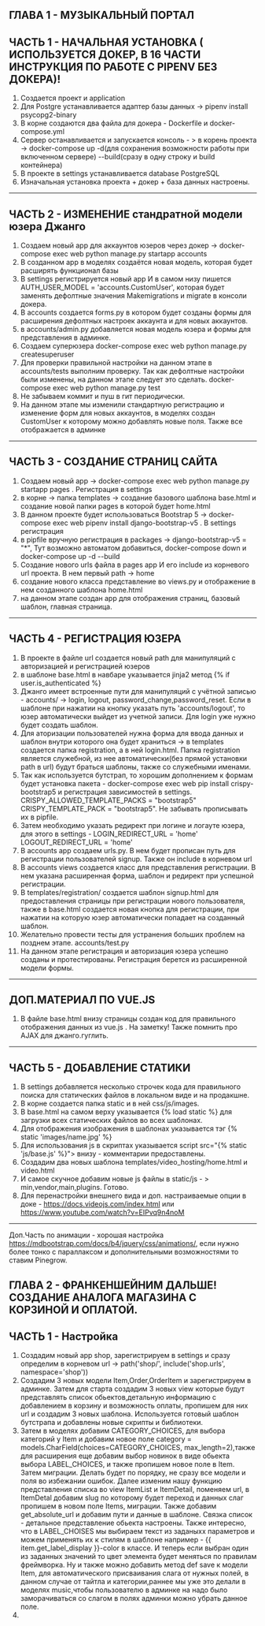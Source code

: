 ГЛАВА 1 - МУЗЫКАЛЬНЫЙ ПОРТАЛ
----------------------------------------------------------------
ЧАСТЬ 1 - НАЧАЛЬНАЯ УСТАНОВКА ( ИСПОЛЬЗУЕТСЯ ДОКЕР, В 16 ЧАСТИ ИНСТРУКЦИЯ ПО РАБОТЕ С PIPENV БЕЗ ДОКЕРА)!
----------------------------------------------------------------
1. Создается проект и application
2. Для Postgre устанавливается адаптер базы данных -> pipenv install psycopg2-binary
3. В корне создаются два файла для докера - Dockerfile и docker-compose.yml
4. Сервер останавливается и запускается консоль - > в корень проекта -> docker-compose up -d(для сохранения возможности работы при включенном сервере) --build(сразу в одну строку и build контейнера)
5. В проекте в settings устанавливается database PostgreSQL
6. Изначальная установка проекта + докер + база данных настроены.

----------------------------------------------------------------
ЧАСТЬ 2 - ИЗМЕНЕНИЕ стандратной модели юзера Джанго
-----------------------------------------------------------------
1. Создаем новый app для аккаунтов юзеров через докер -> docker-compose exec web python manage.py startapp accounts
2. В созданном app в моделях создаётся новая модель, которая будет расширять функционал базы
3. В settings регистрируется новый app И в самом низу пишется AUTH_USER_MODEL = 'accounts.CustomUser', которая будет заменять дефолтные значения
Makemigrations и migrate в консоли докера.
4. В accounts создается forms.py в котором будет созданы формы для расширения дефолтных настроек аккаунта и для новых аккаунтов.
5. в accounts/admin.py добавляется новая модель юзера и формы для представления в админке.
6. Создаем суперюзера docker-compose exec web python manage.py createsuperuser
7. Для проверки правильной настройки на данном этапе в accounts/tests выполним проверку. Так как дефолтные настройки были изменены, на данном этапе следует это сделать. docker-compose exec web python manage.py test
8. Не забываем коммит и пуш в гит периодически.
9. На данном этапе мы изменили стандартную регистрацию и изменение форм для новых аккаунтов, в моделях создан CustomUser к которому можно добавлять новые поля. Также все отображается в админке

-----------------------------------------------------------------
ЧАСТЬ 3 - СОЗДАНИЕ СТРАНИЦ САЙТА
-----------------------------------------------------------------
1. Создаем новый app -> docker-compose exec web python manage.py startapp pages . Регистрация в settings
2. в корне -> папка templates -> создание базового шаблона base.html и создание новой папки pages в которой будет home.html
3. В данном проекте будет использоваться Bootstrap 5 -> docker-compose exec web pipenv install django-bootstrap-v5 . В settings регистрация
4. в pipfile вручную регистрация в packages -> django-bootstrap-v5 = "*", Тут возможно автоматом добавиться, docker-compose down и docker-compose up -d --build
5. Создание нового urls файла в pages app И его include из корневого url проекта. В нем первый path -> home
6. создание нового класса представление во views.py и отображение в нем созданного шаблона home.html
7. на данном этапе создан app для отображения страниц, базовый шаблон, главная страница.

------------------------------------------------------------------
ЧАСТЬ 4 - РЕГИСТРАЦИЯ ЮЗЕРА
------------------------------------------------------------------
1. В проекте в файле url создается новый path для манипуляций с авторизацией и регистрацией юзеров
2. в шаблоне base.html в навбаре указывается jinja2 метод {% if user.is_authenticated %}
3. Джанго имеет встроенные пути для манипуляций с учётной записью - accounts/ -> login, logout, password_change,password_reset. Если в шаблоне при нажатии на кнопку указать путь 'accounts/logout', то юзер автоматически выйдет из учетной записи. Для login уже нужно будет создать шаблон.
4. Для аторизации пользователей нужна форма для ввода данных и шаблон внутри которого она будет храниться -> в templates создается папка registration, а в ней login.html. Папка registration является служебной, из нее автоматически(без прямой установки path в url) будут браться шаблоны, также со служебными именами.
5. Так как используется бутстрап, то хорошим дополнением к формам будет установка пакета - docker-compose exec web pip install crispy-bootstrap5 и регистрация зависимостей в settings. CRISPY_ALLOWED_TEMPLATE_PACKS = "bootstrap5" CRISPY_TEMPLATE_PACK = "bootstrap5". Не забывать прописывать их в pipfile.
6. Затем необходимо указать редирект при логине и логауте юзера, для этого в settings - LOGIN_REDIRECT_URL = 'home' LOGOUT_REDIRECT_URL = 'home'
7. В accounts app создаем urls.py. В нем будет прописан путь для регистрации пользователей signup. Также он include в корневом url
8. В accounts views создается класс для представления регистрации. В нем указана расширенная форма, шаблон и редирект при успешной регистрации.
9. В templates/registration/ создается шаблон signup.html для предоставления страницы при регистрации нового пользователя, также в base.html создается новая кнопка для регистрации, при нажатии на которую юзер автоматически попадает на созданный шаблон.
10. Желательно провести тесты для устранения больших проблем на позднем этапе. accounts/test.py
11. На данном этапе регистрация и авторизация юзера успешно созданы и протестированы. Регистрация берется из расширенной модели формы.
----------------------------------------------------------------
ДОП.МАТЕРИАЛ ПО VUE.JS 
----------------------------------------------------------------
1. В файле base.html внизу страницы создан код для правильного отображения данных из vue.js . На заметку! Также помнить про AJAX для джанго.гуглить.
-----------------------------------------------------------------
ЧАСТЬ 5 - ДОБАВЛЕНИЕ СТАТИКИ 
-----------------------------------------------------------------
1. В settings добавляется несколько строчек кода для правильного поиска для статических файлов в локальном виде и на продакшне.
2. В корне создается папка static и в ней css/js/images.
3. В base.html на самом верху указывается {% load static %} для загрузки всех статических файлов во всех шаблонах.
4. Для отображения изображения в шаблонах указывается тэг {% static 'images/name.jpg' %} 
5. Для использования js в скриптах указывается script src="{% static 'js/base.js' %}"><script>
6. Создадим еще одну страницу в pages app, она будет называться about. Создается шаблон, url, view, также прописываются ссылки из навбара.
7. В конце добавим тесты в pages  
8. В этой части мы добавили статические изображения, возможность использования js/vue кода и создали новую страницу about, также проверив всё тестами.
------------------------------------------------------------------
ЧАСТЬ 6 - ПРОДВИНУТАЯ РЕГИСТРАЦИЯ ЮЗЕРА / DJANGO ALLAUTH
------------------------------------------------------------------
1. Если после перерыва нам снова нужно запустить наш проект через докер - docker-compose up -d --build, после этого в контейнер будут загружен проект и все зависимости через pipfile и проект будет отображен по localhost.
2. Затем устанавливаем библиотеку для расширения представления регистрации юзера - docker-compose exec web pipenv install django-allauth, если использовать обычный pip,а не pipenv, то зависимости придется прописывать вручную. Через pipenv прописывается автоматом в Pipfile.
3. Затем сервер докера останавливается docker-compose down, и собирается заново docker-compose up -d --build. Так как появились новые библиотеки и проект нужно собрать заново.
4. затем необходимо прописать в settings.py новый установленный пакет 'allauth' и 'allauth.account'. Также укажем SITE_ID = 1 внизу.
5. Затем прописывается много строчек кода под новую библиотеку в файле settings.py, в основном заменяются дефолтные настройки и расширяется подкапотный функционал. Также меняются настройки редиректа при логине/логауте.
6. После внесенных настроек в setting.py нужно произвести миграцию docker-compose exec web python manage.py migrate
7. Затем в корневом urls.py меняется путь для user-management и удаляется строчка для регистрации в local-apps
8. Новая библиотека также будет смотреть на шаблоны представлений для регистрации и авторизации в папке templates, как и в дефолтных настройках. Но! дефолтные настройки смотрели в папку templates/registration/... . Django-allauth смотрит в папку templates/account/... . Так что создаем данную папку и переносим ранее созданные login.html и signup.html в неё. Папка registration более не нужна. Удалить!
9. Осталось поменять urls в ранее созданных файлах в путях шаблона _base.html. В ранее созданых путях {% url 'login'/logout/signup %} нужно подставить префикс 'account_ {% url 'account_signup' %}
10. Затем нужно создать новый шаблон для функции logout ->  templates/account/logout.html и немного поменять форму в actions.
11. В файле settings.py есть много настроек для логина/регистрации паользователя. Комментарии добавлены. Проверяем регистрацию, всё ли работает.
12. Тесты.
13. Allauth увеличил функционал регистрации и авторизации юзера, также добавив анимационные вставки при операции. Также можно использовать аккаунты из других популярных сайтов, гайд тут - https://django-allauth.readthedocs.io/en/latest/providers.html?highlight=naver.
14. Также в будущем в админке понадобится доступ к имени сайта - > для этого нужно прописать в settings в установленных приложениях -> 'django.contrib.sites',
15. Хорошая статья - https://russianblogs.com/article/6833594772/ . Показывает как подсоединить авторизацию через сервисы такие как гитхаб,гугл,эппл и много нужных вещей.
16. Сделаем авторизацию через vk. зарегистрируем в settings -> 'allauth.socialaccount','allauth.socialaccount.providers.vk'. В шаблоне templates/accounts/login.html пропишем тэги для провайдера. Там уже всё готово. После этого нужно сделать migrate. Затем заходим на сайт https://dev.vk.com/ и авторизуемся. В меню мои приложения - создаем новое приложение. Вводим название, указываем сайт и вводим адрес сайта - http://127.0.0.1, в домене тоже http://127.0.0.1. На деплое меняется. Затем заходим в админку и видим новые поля - нам нужно социальные приложения. Провайдер - vk, имя - vk , id клиента из настроек [https://dev.vk.com/ю](https://vk.com/editapp?id=8178496&section=options). Идва ключа по порядку. Также нужно перенести сайт в правую колонку. Теперь авторизация через вк доступна.
-----------------------------------------------------------------
ЧАСТЬ 7 - ФУНКЦИИ БЕЗОПАСНОСТИ
-----------------------------------------------------------------
1. Устанавливается пакет для усиленной защиты, в котором будут спрятаны секретные данные, такие как ключи проекта. docker-compose exec web pipenv install 'environs[django]'. После успешной установки пакета, docker-compose down и docker-compose -d --build.
2. Затем в settings.py импортируется from environs import Env, и прописывются две строчки пакета -> env = Env() , nv.read_env().
3. в docker-compose.yml прописывается новая строчка с секретным ключом. И в settings ключ прячится SECRET_KEY = env("DJANGO_SECRET_KEY"). Если секретный ключ будет содержать знак доллара $, то нужно поставить еще один такой знак, иначе будет ошибка - особенности докера.
4. Debug = True видим ошибки для разработчика. Спрячим его в env -> DEBUG = env.bool("DJANGO_DEBUG") и в docker-compose.yml -> 
5. В allowed host необходимо указать доступные для работы хосты - ALLOWED_HOSTS = ['community.pythonanywhere.com', 'localhost', '127.0.0.1']. Меняются в зависимости от конечного хостинга на котором будет распологаться сайт + локальный хост для работы.
6. Также спрячем базу данных в settings.py -> DATABASES = {
    "default": env.dj_db_url("DATABASE_URL", default="postgres://postgres@db/postgres")
}
7. На данном этапе благодаря установленный библиотеке environs, основные данные спрятаны в docker-compose.yml, который впоследствии также будет спрятан)))
-----------------------------------------------------------------
ЧАСТЬ 8 - ОТПРАВКА ПИСЕМ С САЙТА
-----------------------------------------------------------------
1. При успешной регистрации пользователя ему отправляется письмо с подтверждением его действий и приветствием на сайте! Используется библиотека allauth для такого функционала и чтобы изменить изначальный текст необходимо переписать несколько файлов.
2. Создадим два новых файла в папке templates/account/email/email_confirmation_subject.txt и templates/account/email/email_confirmation_message.txt и в них изменим изначальный текст нужный нам. Тут еще не забыть сделать migrate.
3. В админ панели будет указана строчка sites - в ней указанный шаблон example.com изменим на нужный нам.
4. Внизу settings укажем строчку -> DEFAULT_FROM_EMAIL = 'admin@djangomusic.com'
5. Теперь пользователю будет отправлено сообщение от указанного email и с новым названием сайта. Но пока что только в логах :)
6. При отправке пользователю сообщения ему также будет предоставлена ссылка для подтверждения при переходе по которой он получит шаблон страницы с подтверждением.
	Для красивого отображения нового шаблона его нужно создать в месте где распологаются все allauth шаблоны -> templates/account/email_confirm.html. Шаблон будет 	   отличаться от предыдущих, так что взять из репозитория.
7. Также для будущих манипуляций с аккаунтом, стоит сразу добавить два шаблона c путями url -> templates/accounts/password/reset/  -> templates/accounts/password/change/ и accounts/password/reset/done/. Подробнее по ссылке - https://russianblogs.com/article/6833594772/.
8. После созданных шаблонов как пример подключаемся к внешнему smtp серверу smtp.mail.ru. В settings указываем порт,хост и юзера. Пример в файле. Для аналогов почтовых сервисов по ссылке - https://vivazzi.pro/ru/it/send-email-in-django/
9. В данном разделе полностью настроена работа с почтовым клиентом для сброса/восстановления пароля.
-----------------------------------------------------------------
ЧАСТЬ 9 - Добавление списка обьектов, определенный обьект, защищенный URL, удаление и создание базы данных.
-----------------------------------------------------------------
1. Создадим новый app docker-compose exec web python manage.py startapp music. И зарегистрируем его в settings.
2. Далее в новом приложении music/models.py создадим новую модель данных. docker-compose exec web manage.py makemigrations и migrate. Регистрация в админке.
3. СОздается новый url файл в приложении,а в корневом url указывается include.
4. В файле views создается новое представление для отображения данных в модели -> ListView 
5. Затем создается шаблон для представления в templates/music/music_list.html и происходит отображение всех обьектов в модели music.
6. Если можно посмотреть все модели,то значит можно и определенную. Для этого создается новый url с <int:pk> в music/urls и во views используется DetailView. Для перехода к определенному обьекту из списка всех альбомов, создается кнопка с ссылкой {% url 'music_detail' m.pk %}. Тут в качестве pk используется уникальный ключ обьекта. Впоследствии лучше использовать slug, так как он более гибок в названии, можно использовать и строчки и цифры.
7. Также принято использовать get_absolute_url для получения определеннго обьекта. В модели music импортируется reverse и используется у модели Music в качестве метода. При использования slug, код будет отличаться, смотреть в  репозитории Django-Books. После добавления реверса меняются ссылки в шаблонах с {% url 'music_detail' m.pk %} на {{ m.get_absolute_url }}. Данный метод более гибок,так как позволяет смотреть обьект из админки и обладает более защищенным от ошибок отображением обьекта. Юзать его.
8. ЧИТАТЬ НИЖЕ!!!Также для лучшей защиты от хакерских атак лучше использовать - uuid. В моделях импортируется uuid и прописывается в поле id с параметрами. В music/urls меняется путь на <uuid:pk>. База данных была изменена и в данной ситуации единственный выход это удалить базу с музыкой docker-compose exec web rm -r music/migrations -> docker compose down. Для проверки созданных баз -> docker volume ls. Так как использовать postgre нужно будет удалить архив docker volume rm music_postgres_data -> docker-compose up -d -> docker compose exec web python manage.py makemigrations music -> docker compose exec web python manage.py migrate -> docker compose exec web python manage.py createsuperuser. В данном случае мы удалили полностью базу данных и пользователей и создали заново. Продумать базу лучше заранее во избежании подобных ситуаций! UUID по опыту использования добавляет много проблем с 3rd party пакетами, так что по возможности лучше его не и пользовать.Слаг юрл в помощь.
9. Для использования слага необходимо в модели Music указать новое поле slug, изменить get_absolute_url и изменить url путь в music/urls
10. В данном разделе мы расширили функционал сайта списком композиций и одной определенной, добавили защищенные пути URL и заново собрали базу данных после критических изменений.
-----------------------------------------------------------------
!!!!АРХИВ!!!ЧАСТЬ 10 - FOREIGN KEYS RELATIONSHIP, РЕЦЕНЗИИ ПОЛЬЗОВАТЕЛЕЙ К АЛЬБОМАМ. В АРХИВ!!! ЧАСТЬ 19 ПЕРЕДЕЛАНО!
-----------------------------------------------------------------
1. Создадим возможность пользователям оставлять свои рецензии к альбомам. Для этого в ранее созданом music app создадим новую модель, в которой поле album будет связано с моделью Music и поле author будет автоматически использоваться для авторизованного пользователя. app docker-compose exec web python manage.py makemigrations music -> docker-compose exec web python manage.py migrate
2. Затем в админке music/admin прописывается TabularInline класс для основной модели Music, для того чтобы отображение рецензий было сразу видно из модели Music в админке. Для теста создадим юзера и через админку пропишем несколько рецензий для будущего их отображения.
3. На данном этапе создана связь между одним альбомом и рецензиями к ней. Чтобы отобразить данные рецензии к альбому в шаблоне перейдем в music_detail.html и в нужном месте пропишем цикл for, который будет брать рецензии из music.reviews.all(т.е из альбома берутся все рецензии через related name(имзмененное имя)) и затем отображаются также как в обычном цикле.
4. В будущем в этот раздел еше добавится инструкция по добавлению своих рецензий через форму. Возможно через Vue.
-----------------------------------------------------------------
ЧАСТЬ 11 - Загрузка собственных изображений на сайт
-----------------------------------------------------------------
1. Для возможности загрузки пользовательских изображений и файлов нам необходимо установить библиотеку pillow -> docker-compose exec web pipenv install pillow -> docker-compose down -> docker-compose up -d --build.
2. Затем в settings добавим две строчки MEDIA_URL -> MEDIA_ROOT и создадим новую попку в корне проекта media и в ней media/covers.
3. В файле config/urls импортируется два модуля и пишется строчка кода с загрузкой статики. В файле пометка # images.
4. Для загрузки изображений нужно добавить соответствующее поле в модель Music. Для изображений ImageField, для обычных файлов - FileField. Затем docker-compose exec web python manage.py makemigrations music -> docker-compose exec web python manage.py migrate
5. Теперь если зайди в админку и попробовать загрузить изображение, то оно автоматически загрузится в проект в ранее созданную папку media/covers
6. Чтобы отобразить изображение в шаблоне необходимо для src указать => src="{{ music.cover.url }}. И сделаем защиту от альбомов у которых нету изображения условием if music.cover. Также для новых картинок можно установить ссылку по нажатию через ранее созданный get_absolute_url.
7. В будущем добавим возможность добавлять свои альбомы и загружать свои изображения через форму, смотрим в Django_books.
-----------------------------------------------------------------
ЧАСТЬ 12 - Добавление альбомов пользователем
-----------------------------------------------------------------
1. Чтобы пользователь мог добавлять свои собственные альбомы, необходимо создать форму для этого. Начнем с установки библиотеки docker-compose exec web pipenv install django-simple-captcha. Добавляем в setting в 3rd party app и делаем перестройку контейнера docker-compose down -> docker-compose up -d --build. Также необходимо сделать миграцию. Также не забыть в корне path('captcha/', include('captcha.urls')). Подробно по этой библиотеке https://django-simple-captcha.readthedocs.io/en/latest/advanced.html. Капча нужна. Защиты прибавляет.
2. Затем создаем форму в music/forms.py и прописываем путь для отображения новой формы в urls.
3. Во views импортируем CreateView, добавляем к классу форму и reverse_lazy. Также добавим миксин что только авторизованный пользователь может добавлять альбомы иначе доступ будет запрещен.
4. Создаем новый шаблон templates/music/add_music.html, добавляем новую форму и проверяем.
5. Также в данном разделе можно еще сделать отображение более удобных для пользователя отображение ошибок, таких как доступ запрещен и страница не найдена. Для этого в корневом urls пропишем handler403 = authNeed, данные хэндлеры будут обработчиками событий ошибок и направлять на нужный шаблон с сообщением. Из music.views будет импортирована функция authNeed в которой будет происходить обработка ошибок и содержаться шаблон для показа.
-----------------------------------------------------------------
ЧАСТЬ 13 - Миксины для доступа к CRUD только определенным пользователям.
-----------------------------------------------------------------
1. На данном этапе любой пользователь может добавлять альбомы, независимо авторизирован он или нет. Надо это исправить. Для начала в music/views импортируем LoginRequiredMixin, который будет давать доступ для просмотра и добавления альбомов только авторизованным пользователям.
2. Затем данный миксин добавляется к классам в которых мы хотим поставить запрет на посещение страница. В данной ситуации запрет будет указан у всех трех ранее созданных классов. При функциональных представлениях используются декораторы. В нашем случае миксины.
3. Также необходимо поставить редирект для класса после успешного запрета. Можно использовать success_url или login_url в которых будет указан шаблон для редиректа. Reverse_lazy для редиректа в последнюю очередь после успешной обработки всех остальных событий.
4. Затем создадим в админке нового пользователя. Здесь также можно указать свою группу с разрешениями для определенных пользователей. Но в целях обучения создадим свои собственные. Для этого в модели Music необходимо указать класс Meta, в котором мы создадим новое разрешение и оно отобразится в разрешениях пользователя в админке, также надо сделать миграции.
5. Теперь в view импортируем новый миксин, который запрашивает разрешение и применим его к DetailView. Теперь пользователь без данного разрешения не сможет смотреть детально альбом. Но если ему это разрешение предоставить через админку, то просмотр будет разрешен.
6. Также в будущем для более глубокого изучения разрешенного доступа можно погуглить Добавление пользователей в определенные группы со своими разрешениями, например премиум-аккаунты. Также присутствуют еще один популярный миксин UserPassesTestMixin.
-----------------------------------------------------------------
ЧАСТЬ 13 - ПОИСК В БАЗЕ И ПОКАЗ РЕЗУЛЬТАТА В ШАБЛОНЕ.
-----------------------------------------------------------------
1. Для создания поиска нам необходимо создать view/url/template для показа результата. Начнем с создания url в music/urls, затем создадим новый класс представления который будет иметь ListView и шаблон для показа результатов search_results.html. Весь этап аналогичен простому представлению обьектов в модели через for.
2. Основа есть, queryset = Music.objects.filter(title__icontains='Bell') дефолтный ListView будет изменен и станет показыватьь только обьекты у которых title имеет строку Bell. Но нам нужно чтобы пользовательский поиск выдавал нужный результат. Для этого в home.html пропишем новую форму, в котором будет находиться input. И после того как Пользователь ввел нужный ему текст будет выдаваться результат. Во view меняется queryset.
3. Django-watson и django-haystack предлагают более расширенные настройки для работы с поиском, по необходимости гуглить.
-----------------------------------------------------------------
ЧАСТЬ 14 - ОПТИМИЗАЦИЯ РАБОТЫ САЙТА, PERFOMANCE. Cache, Index.
-----------------------------------------------------------------
1. Для начала оптимизации сайта необходимо установить библиотеку docker-compose exec web pipenv install django-debug-toolbar и затем остановить контейнер docker-compose down. После установки надо зарегистрировать установленную библиотеку в settings -> debug_toolbar. Также необходимо внести изменения в настройку MIDDLEWARE - > смотреть в файле setting. И третья настройка - INTERNAL_IPS, если докер не используется то указать INTERNAL_IPS = '127.0.0.1', в случае использования докера необходимо ипортировать библиотеку socket и написать две строчки кода -> смотреть в файл. После данных манипуляций тулбар готов к использованию -> docker-compose up -d --build.
Также, чтобы тулбар показывался только в DEBUG = True методе нужно прописать строчку в корневом url.
2. Затем добавим кэш. У джанго есть встроенная функция для кэширования, также как альтернатива присутствуют библиотеки Memcached и django-redis. Самый удобный способ кэша, это добавления в settings кода, который будет указывать где кэш будет храниться, затем в нужном шаблон загружается {% load cache %} и нужный нам фрагмент кода который не меняется оборачивается тэгом {% cache 20 sidebar %} -> Где cache указание функции, 20 -> время кэша -> sidebar для удобства обозначения оборачиваемого кода.
3. Также для ускорения считывания данных из базы можно применить индексирования для модели. Плюсы - приблизительное ускорение считывания на 25%, минусы - затраты на обьем требуемой памяти в жестком диске увеличиваются. Для этого надо добавить в music/models в модель Music -> db_index = True к полю id или всем другим полям и сделать миграции.
4. Для ускорения работы django ORM также можно использовать 3rd party package - django-extensions. Гуглить.
5. Также для уменьшения размеров статических файлов,таких как изображения могут использоваться такие пакеты как django-compressor и easy-thumbnails.
-----------------------------------------------------------------
ЧАСТЬ 15 - Безопасность.
----------------------------------------------------------------
1. Периодически для джанго выходит обновления безопасности и в целях предотвращения новых способов взлома сайта необходимо делать обновления -> docker compose exec web python -Wa manage.py test, будет запускаться тест для проверки систем безопасности и если будут найдены угрозы, то произойдет обновление.
2. Перед  деплоем на сервер джанго предлагает проверить все ли условия были соблюдены, для этого надо прописать docker compose exec web python manage.py check --deploy и в данном проекте появится 5 проблем, которые необходимо устранить, о них далее.
3. Дальнейшие действия будут использоваться по причине работы с докером. И они будут сильно отличаться от например деплоя сайта без докера на beget. Сперва необходимо создать в корне проекта новый файл docker-compose-prod.yml, скопируем код и сделаем еще один файл .gitignore в который добавим ранее созданный yml.
4. Затем docker-compose down -> docker-compose -f docker-compose-prod.yml up -d --build -> docker-compose exec web python manage.py migrate. Создан и запущен контейнер который непосредственно отвечает за продакшн и изменения для будущего развертывания сайта будут происходить в нем, не затрагивая другой основной контейнер к которому можно вернуться в любой момент.
5. Затем в продакшн контейнер файле изменим Debug с True на False, после этого остановка и запуск контейнера, так как данные были изменены. Также в корневом settings добавим несколько строчек,которые будут защищать сайт от всех возможных угроз.
6. Также для предотвращения взлома панель администратора есть несколько популряных способов. Самый топорный это просто удалить путь к админ панели. Также же можно изменить его имя наприме с host/admin на host/anything-but-admin и стандартные атаки по адресу url будут просто не доходить до адресата. Еще один популярный способ это устновить пакет django-admin-honeypot которая будет генерировать фейковый админ-адрес. Гуглить.
7. После внесенных изменений проводим еще раз проверку на деплой и должно быть без ошибок. Гуглдить докер деплой, в данном руководстве не будет.
-----------------------------------------------------------------
ЧАСТЬ 16 - PIPENV И ПРОДОЛЖЕНИЕ РАБОТЫ С ПРОЕКТОМ БЕЗ ДОКЕРА. Пагинация, авторизация сразу после регистрации. Фильтры для шаблонов. Админка.
-----------------------------------------------------------------
1. Докер показал себя удобным при работе в команде и возможно при деплое, но продолжение проекта будет происходить без него, так как манипуляций он прибавляет,а проект будет расширяться с точки зрения функционала для обучения и будущего применения. Также на время проекта изменим базу данных с Postgre на sqlite. В settings указано.
2. Для этого теперь мы будем работать из IDE с pipenv. Изначально нужно установить в проект все зависимости которые есть в файле pipfile -> pipfile install, затем войти в окружение pipenv -> pipenv shell -> и из данного окружения применять уже привычные для дажнго команды - > python manage.py makemigrations music -> python manage.py migrate -> создадим суперпользователя и добавим альбом. Проверяем что всё работает и поиск не отвалился. Если всё ок, то проект готов к расширению.
3. В accounts/views импортируем пакеты redirect и login. И пропишем код для автоматического логина после регистрации и добавим контекст для title,также проверяем указанную при регистрации почту, должно появиться сообщения с подтверждением регистрации, переходим по ссылке и проверяем правильный алгоритм работы.
4. Добавим пагинацию. Если в ListView наших альбомов будет показано больше чем два альбома,то появится кнопка перехода на следующую страницу. Для этого в music/views в классе представления всех альбом пропишем paginate метод и укажем максимальное количество на странице. Пример отображения в шаблоне указан в templates/music/music_list.html.
5. Также в шаблонах применим фильтры для отображаемой через jinja информации |linebreaks|truncatewords:1, которые можно применить к переменной или сделать обертку {% filter upper %} text {% endfilter %} который сделает весь текст в верхнем регистре в оборачиваемых тэгах. Весь список тут - https://www.djbook.ru/rel1.4/ref/templates/builtins.html
6. Под конец данной части изменим отображения полей в панели админинстратора для более симпатичного отображения и добавим фильтры для поиска music/admin.py
-----------------------------------------------------------------
ЧАСТЬ 17 - Добавление моделей, Пользовательские тэги для отображения любой модели в любом шаблоне, настройка отображения категорий.
-----------------------------------------------------------------
1. Добавим в music/models новую модель Category и сделаем ей ForeignKey для альбомов. Также добавим в ранее созданную форму новое поле и в админку. После этого делаем миграцию. Также будет использован get_absolute_url который будет возвращать ссылку на 'category'/slug:slug/ из будущего url.
2. Затем создадим новую папку в music/templatetags и создадим новые два файла __init__.py и music_tags.py во втором будут содержаться пользовательские тэги, которые можно использовать в любом шаблоне. В данном случае мы напишем тэг для отображения всех доступных категорий. После этого необходимо перезапустить сервер.
3. Затем в шаблоне _base.htm загрузим наши пользовательские тэги {% load music_tags %} и теперь можно отобразить их в шаблоне, например используем {% get_categories as cats %} и в строке где должны быть указаны категории пропишем цикл {% for c in cats %}, которые будут выдавать нам список всех достпуных категорий, а по клику на категорию перенаправлять на шаблон с представлениями всех обьектов по этой категории.
4. Затем добавим в music/urls новую строчку для отображения категорий  path('category/<slug:slug>/', CategoryView.as_view(), name='category')
5. Также для отображения всех альбомов в категории нам нужен свой шаблон, создадим template/music_category.html. В этом шаблоне будет проверка на наличие альбомов в данной категории, затем будет цикл for с моим костыльным решением фильтра |slice который выведет названия нынешней категории только один раз,а не для каждого обьекта.
Далее следует снова цикл for но уже для отображения всех альбомов под данную категорию,также идет проверка на наличие изображения, ссылка на детальное представление альбома через get_absolute_url по клику на название, изображение и кнопку details. Также есть кнопка по нажатию на которую показываются все альбомы в данной категории.
6. И Самое интересное -> работа с music/view, тут подробно. Создадим новый ListView который назовем CategoryView и пропишем для него модель Music, шаблон используем ранее созданный, будет конекстное имя music и применим пагинацию. Затем используем вот такую строчку context['title'] = 'Category - ' + str(context['music'][0].category) для правильного отображения названия категории в title шаблона. Также будет второй контекст context['category'] = Music.objects.filter(category__slug=self.kwargs['slug']).select_related('category') который был ранее использован для отображения категории в шаблоне со |slice . Как альтернатива можно использовать вместо этого пользовательский тэг. Ну и для правильного отображения только нужных нам альбомов подходящих под данную категорию меняется стандартное отображение всех обьектов на get_queryset в котором обьекты будут фильтроваться и показываться только под нужную нам категорию.
7. Также для показа возможностей контекста добавим новую строчку Music.objects.filter(category__slug=self.kwargs['slug']).select_related('category').count() благодаря которой мы сможем показывать количество альбомов в данной категории. В корне проекта присутствует файл DJANGO_ORM.txt в котором показано много методов работы с базой данных для отображения в шаблоне нужной информации.
8. Также для практики возможностей редактирования и удаления альбомов/комментариев добавим новое поле в модель Music -> added_by которая будет ссылаться на юзера который создал данный обьект.
-----------------------------------------------------------------
ЧАСТЬ 18 - Работа с View. Автоматическое добавление слага и юзера в форму. CRUD.
-----------------------------------------------------------------
1. Так как мы используем классовое представление есть несколько полезных вещей о которых надо знать. Например в нашем Listview для представления всех альбомов можно изменить дефолтное отображение обьектов  queryset = Music.objects.all().order_by('-time_create'), в данной случае самый последний альбом будет показан первым. Или например queryset = Book.objects.filter(title__icontains='zeppelin')[:5]  Получение 5 альбомов, содержащих слово 'zeppelin' в заголовке.
2. Во views закомментирован код функционального представления создания формы для добавления альбома. 
3. Также для практики добавим возможность редактировать и удалять сообщения,но только пользователям которые сами их и создали. Для этого создадим два шаблона music/music_edit и music/music_delete. пропишем пути в url. Добавим в шаблон music_detail.html две кнопки со ссылкой на url со слагом обьекта. Во view создадим два класса у которых будет присутствовать миксин UserPassesTest который будет проверять через функцию является ли пользователь который хочет редактировать или удалить сообщение тем же самым человеком который ранее это создал. Также пишется функция в каждом классе для проверки obj.added_by == self.request.user.
4. Чтобы каждый раз не запрашивать поле added_by(user) из формы, можно применить метод form_valid в классе представления AddMusicView. И теперь авторизованный юзер каждый раз автоматически будет добавлятся к конкретному обьекту.
5. Ну и слаг юзеру вводить не очень хочется наверное. Для автоматического добавления слага, сначала проверим что мы его убрали из полей формы и затем для модели Music пропишем метод save, который будет через джанговский пакет slufigy при сохранении формы автоматически создавать слаг для обьекта из названия + автора. 
6. Также в модели Music присутствует поле draft которое является булевым значением и в данном контексте представляет из себя черновик. Если True, то данный альбом еще не закончен и в процессе редактирования. Во views добавим фильтр queryset = Music.objects.all().order_by('-time_create').filter(draft=False). Который не будет отображать черновики в списке альбомов.
7. Также добавим новую модель для нашего альбома AlbumShots, которое будет содержать в себе бутлеги/постеры и будет связано через ключ с основной моделью Music. Миграции и в music_details.html в нужном месте пропишем цикл {% for image in music.albumshots_set.all %} который будет возвращать все постеры для данного альбома.
8. Так как это сайт про музыкальные альбомы, надо добавить по сэмплу песни для определенного альбома. Для этого создадим новую модель для нашего альбома по аналогии с Albumshots и через {% for song in music.albumsong_set.all %} выведем композиции привязанные к альбому.
-----------------------------------------------------------------
ЧАСТЬ 19 - Изменения в базе данных, добавление комментариев к альбому
-----------------------------------------------------------------
1. Изменим модель Reviews и сделаем связь с моделью Music и добавим несколько полей. В musiс/forms создадим новую форму которая будет зависеть от модели Revies и пропишем в нее нужные поля. Также в music/admin изменим отображение Reviews как отдельным столбиком. Создадим новый path в music/url который будет иметь вид -> path('reviews/<int:pk>', AddReview.as_view(), name='add_review') в котором pk будет номер нашего альбома.
2. Затем интереснее -> во Views создадим новый класс AddReview, который будет обрабатывать форму на сайте и сохранять данные в базу. Комментарии добавлены
3. Теперь добавим код в шаблон music/add_music. Тут добавляется поле для отображения всех комментариев к данному обьекту через {% for review in music.reviews_set.all %} и создается форма для заполнения и отправки. Также есть счётчик.
4. Чтобы пользователь не вводил каждый раз свои данные(имя и почту) в шаблоне сделаем поля hidden для почты и имени, которые будут спрятаны от глаз, но в них будет содержаться информация при отправке, которая будет находиться во views -> AddReview, после остановки сохранения для проведения манипуляций пропишем form.name = request.user и form.email = request.user.email. Теперь пользователю нужно будет только ввести комментарий и поля Имя и Почта будут заполнены автоматически из данных при регистрации текущего пользователя.
-----------------------------------------------------------------
ЧАСТЬ 20 - Ответ на комментарии.
-----------------------------------------------------------------
1. Добавим новое скрытое поле к ранее созданой форме в music_detail -> <input type="hidden" name="parent" id="contactparent" value=""> Данный инпут будет родительским комментом. Также к самой форме добавим id="formReview" для дальнейших манипуляций с джс. В скриптах укажем function addReview, которая будет принимать два параметра айди поста к которому будет ответ и айди имени для автоматической вставки имени в поле ввода. во Views к форме применим условие if request.POST.get("parent", None) -> которое будет брать айдишник комментария и добавлять к нему ответы.
2. В модели music создадим новый метод def get_review в котором будет фильтрация по родительскому комментарию, по которому в будущем будет проходить цикл для правильного отображения комментарий->ответ.
3. И затем в music_details.html выполним двойной цикл, первый из которых будет {% for review in music.get_review %} - будет проверять нет ли у данного комментария родителя,значит это основной комментарий. И второй цикл {% for rew in review.reviews_set.all %} - уже будет привязываться к родительским комментариям. 
-----------------------------------------------------------------
ЧАСТЬ 21 - Изменения в админ-панели. Добавление пакета ckeditor
-----------------------------------------------------------------
1. В основном все изменения в админке закомментированы в файле. Тут напишу основные моменты. Вместо обьычный регистрации админ-класса admin.site.register(Category, CategoryAdmin), можно использовать декоратор @admin.register(Category). Добавим TabularInline для наших отзывов, для того чтобы в альбоме они сразу показывались и можно было их модерировать.
2. Для показа миниатюр изображений используем метод get_html_photo. Для вывода нужных нам имен столбиков в apps.py указываем verbose_name = "". Также добавим еще один табулар класс для показа постеров из альбома AlbumShotsInline.
3. Для расширения функционала описания статьи мы установим библиотеку ckeditor https://github.com/django-ckeditor/django-ckeditor, она позволит использовать вордовский функционал прям из админки с автоматическим сохранением в шаблон, но для этого надо будет произвести несколько важных шагов -> для начала установим сам пакет pipenv install django-ckeditor и зарегистрируем его в settings. Затем важный момент! Необходимо закомментировать настройку STATICFILES_DIRS и изменить DEBUG = FALSE
4. Затем необходимо выполнить команду python manage.py collectstatic и дождаться сбора всей статики на сайте. После этого возвращаем Debug = True раскомментируем ранее спрятанную строку STATICFILES_DIRS и закомментируем STATIC_ROOT.												
5. Чтобы файлы можно было загружать на сайт необходимо зарегистрировать еще один пакет ckeditor_uploader в settings. И также в настройках написать строку CKEDITOR_UPLOAD_PATH = "uploads/" для указания куда сохранять файлы. Затем в корневом url нужно прописать path('ckeditor/', include('ckeditor_uploader.urls')),
6. После этого мы заходим в music/admin и импортируем две библиотеки from ckeditor_uploader.widgets import CKEditorUploadingWidget и from django import forms. Затем пишем код из файла, указав нужное поле для виджета и регистрируем данную форму в MusicAdmin -> form = MusicAdminForm. Фух. Писанины много,но оно того стоило, теперь заходим в админку и наслаждаемся. Также для установки всех возможных опций при редактирования текста добавим в settings много кода с настройками. В файле закомментировано.
7. Но это еще не все, для ckeditor существуют плагины для установки доп. опций. Давайте установим плагин для просмотра видео из youtube -> перейдем по ссылке https://ckeditor.com/cke4/addon/youtube и внизу страницы будет кнопка скачать. Затем данный архив нужно распаковать в staticfiles/ckeditor/ckeditor/plugins. И прописать в конфиге ckeditor. Теперь можно давать ссылку на ютюб видео. Многие популярные музыкальные видео с ютюба заблокированы. Гуглить. Возможно пакет django embed video
8. И теперь чтобы можно было использовать редактированный текст из админки нужно в music_details.html прописать наш тэг с описанием из бд и добавить |safe, чтобы отображение правильно отображалось и рендерилось не как тэги, а как полноценные шаблоны. {{ music.description|safe }}. Наш плагин настроен и готов к работе.
9. Также для большего функционала можно использовать admin actions,например для создания больших опций для работы с фильтрами и выбором. В данном проекте они не будут использованы. https://www.youtube.com/watch?v=YsAhxkSGJyg&list=PLF-NY6ldwAWrb6nQcPL21XX_-AmivFAYq&index=16
-----------------------------------------------------------------
ЧАСТЬ 22 - Фильтр по нескольким полям.
-----------------------------------------------------------------
1. Для создания фильтра начнем с создания нового класса в music/views getYearInClass, в данном классе пропишем метод, который будет возвращать отфильрованный список обьектов и только со значением year. Данный класс можно использовать в других классах вместо контекста, например для списка обьектов в MusicListView можно прописать class MusicListView(LoginRequiredMixin, getYearInClass, ListView) и в шаблоне Music.list.html сделать вывод нашего метода из getYearInClass через цикл {% for music in view.get_year %} -> {{ music.year }}.
2. Также добавим еще один метод в данный класс get_category, который будет возвращать список всех категорий. В шаблоне также цикл {% for music in view.get_category %}.
Но в данном инпуте мы должны будем передать значение value="{{ category.id }}" так как это другая модель через связь с ForeignKey.
3. Создадим новый класс для фильтра в music/views FilterMusicView и в get_queryset методе будет логика проверки какие поля были переданы(можно добавлять условиями) т в queryset будет возвращены нужные обьекты по фильтру. 
4. Также в url необходимо прописать path("filter/", FilterMusicView.as_view(), name='filter'), и обязательно чтобы поля со slug были ниже.
5. Также для фильтрации еще используются пакеты django. Гуглить.
-----------------------------------------------------------------
ЧАСТЬ 23 - Добюавляем рейтинг к альбому.
-----------------------------------------------------------------
1. Для начала создадим две новые модели в models/music - > Rating и Ratingstar. И для модели Ratingstar добавим три звезды-обьекта -> 1,2,3,4,5.
2. Далее нужно создать новую форму music/forms -> RatingForm, данная форма будет связана с модель Rating и иметь одно поле star.
3. Затем импортируем данную форму во view и в классе MusicDetailView добавим метод к get_context_data -> context["star_form"] = RatingForm(), также во view добавляем класс AddStarRating.
4. В music_detail.html пишем форму с радио кнопками <form action="{% url 'add_rating' %}" к ней будет подключен css файл для красивого отображения звезд. В url пропишем путь path("add-rating/", AddStarRating.as_view(), name='add_rating')
5. Также пропишем поля для отображения в админке RatingAdmin и добавим scripts.js к base.html.
6. В js файле пропишем интерактив. 
7. Также к контексту в MusicDetailView добавим два новых context["rating_sum"] - будет вести подсчет средней оценки. И context["num_rating"] - количество отзывов. И сделаем вывод данной информации в шаблон по контексту. Комментарии прилагаются. Присутствует проблема с уникальностью рейтинга и уникальным значением. Часть дополняется.
-----------------------------------------------------------------
ЧАСТЬ 24 - Форма обратной связи и сбор информации от пользователя через форму для просмотра в админке.
-----------------------------------------------------------------
1. Также для пользователя необходима форма обратной связи или возможность подписаться на рассылку. Давайте это реализуем.
2. Для начала создадим новый app, который будет полностью независим от проекта, рекомендуется делать много небольших app. Находясь в pipenv shell -> python manage.py startapp contact. Затем в contact/models пропишем новую модель для будущей формы. И в admin.py зарегистрируем новую модель со всеми полями. Также не забываем зарегистрировать в settings.
3. Затем создадим файл contact/forms.py и в данном файле пропишем новую форму. В форме будут указаны поля для ввода - email и message, пользователь и время будут добавлены автоматически. Затем во views пропишем новый класс ContactView, который будет связан с формой и моделью, также передадим метод form_valid, который автоматически будет добавлять юзера.
4. Добавим в url path("", ContactView.as_view(), name="contact"), который будет связан по action с формой из шаблона. И сделаем в корневом url его include.
5. В будушем нашу форму мы хотим видеть на каждой странице сайта в футере. Чтобы данная функция работала с другими страницами необходимо создать папку contact/templatetags и в ней __init__.py и contacttags.py. Пропишем @register.inclusion_tag("contact/tags/form.html") и создадим данный шаблон в templates/contact/tags/form.html.
6. В шаблоне пропишем <form action="{% url 'contact' %}" method="post"> и добавим красивые стили. Используя тэг contact_form мы также можем юзать crispy, не забыть зарегистрировать в шаблоне. 
7. Последний этап это отобразить наш тэг в основном шаблоне _base.html -> {% contact_form %} желательно обернув {% if user.is_authenticated %}.
8. Теперь при отправке сообщения оно будет отображаться в админке.
-----------------------------------------------------------------
ЧАСТЬ 25 - Добавление видеофайлов в режиме хостинга с оптимизацией js.
-----------------------------------------------------------------
Видео в данной части будут независимы от предыдуших альбомов и исполнителей во избежание перегруженности приложения.
1. Установим несколько дополнительных библиотек pipenv install asgiref, pipenv install pytz, pipenv install sqlparse.
1.1 Создаем новый app videoclip, регистрируем его в settings и сразу прописываем в корневом url path('video/', include('videoclip.urls')), регистрируем в админке.
2. Создадим новую модель Video, в будущем лучше использовать slug. В ней будет описание,тайтл,загрузка видео в формате mp4 и картинка.
3. Создадим новый файл services.py в котором будет находиться логика для проигрывателя. Также в url пропишем 3 path. Вместо int:pk лучше slug.
4. Во views пропишем три новых класса. Первый для отображения всех видеофайлов в виде обьектов. Второй для предоставления детального доступа к видеофайлу. И третий который будет содержать необходимую логику и оптимизацию из ранее созданного services.py
5. В _base.html нужно добавить новые скрипты наверху - <script src="{% static 'js/vendor/modernizr-2.6.2.min.js' %}"></script>
    							  <link href="https://vjs.zencdn.net/7.10.2/video-js.css" rel="stylesheet" />
					     внизу - комментарии предоставлены.
6. Создадим два новых шаблона templates/video_hosting/home.html и video.html
7. И самое скучное добавим новые js файлы в static/js - > min,vendor,main,plugins. Готово.
8. Для перенастройки внешнего вида и доп. настраиваемые опции в доке - https://docs.videojs.com/index.html или https://www.youtube.com/watch?v=EIPvq9n4noM
------------------------------------------------------------------------------------------------------------------------------------------------------------------
Доп.Часть по анимации - хорошая настройка https://mdbootstrap.com/docs/b4/jquery/css/animations/, если нужно более тонко с параллаксом и дополнительными возможностями то ставим Pinegrow.
	

ГЛАВА 2 - ФРАНКЕНШЕЙНИМ ДАЛЬШЕ! СОЗДАНИЕ АНАЛОГА МАГАЗИНА С КОРЗИНОЙ И ОПЛАТОЙ.
------------------------------------------------------------------------------------------------------------------------------------------------------------------
ЧАСТЬ 1 - Настройка
-----------------------------------------------------------------
1. Создадим новый app shop, зарегистрируем в settings и сразу определим в корневом url -> path('shop/', include('shop.urls', namespace='shop'))
2. Создадим 3 новых модели Item,Order,OrderItem и зарегистрируем в админке. Затем для старта создадим 3 новых view которые будут представлять список обьектов,детальную информацию с добавлением в корзину и возможность оплаты, пропишем для них url и создадим 3 новых шаблона. Используется готовый шаблон бутстрапа и добавлены новые скрипты и библиотеки.
3. Затем в моделях добавим CATEGORY_CHOICES, для выбора категорий у Item и добавим новое поле category = models.CharField(choices=CATEGORY_CHOICES, max_length=2),также для расширения еще добавим выбор новинок в виде обьекта выбора LABEL_CHOICES, и также пропишем новое поле в Item. Затем миграции. Делать будет по порядку, не сразу все модели и поля во избежании ошибок. Далее изменим нашу функцию представления списка во view ItemList и ItemDetail, поменяем url, в ItemDetal добавим slug по которому будет переход и данных слаг пропишем в новом поле Items, миграции. Также добавим get_absolute_url и добавим пути и данные в шаблоне. Связка список - детальное представление обьекта настроены. Также интересно, что в LABEL_CHOISES мы выбираем текст из заданыхх параметров и можем применять их к стилям в шаблоне например - {{ item.get_label_display }}-color в классе. И теперь если выбран один из заданных значений то цвет элемента будет меняться по правилам фреймворка. Ну и также можно добавить метод def save к модели Item, для автоматического присваивания слага от нужных полей, в данном случае от тайтла и категории,раннее мы уже это делали в моделях music,чтобы пользователю в админке на надо было заморачиваться со слагом в полях админки можно убрать данное поле.
4. 

